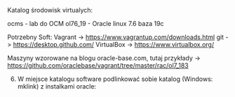 Katalog środowisk virtualych:

ocms - lab do OCM
ol76_19 - Oracle linux 7.6 baza 19c



Potrzebny Soft:
Vagrant -> https://www.vagrantup.com/downloads.html
git -> https://desktop.github.com/
VirtualBox -> https://www.virtualbox.org/

Maszyny wzorowane na blogu oracle-base.com, tutaj przykłady -> https://github.com/oraclebase/vagrant/tree/master/rac/ol7_183

6. W miejsce katalogu software podlinkować sobie katalog (Windows: mklink)  z instalkami oracle: